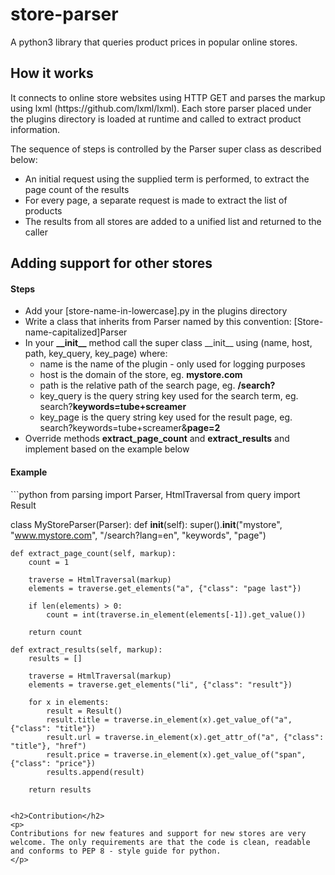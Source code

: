 # store-parser
A python3 library that queries product prices in popular online stores.

<h2>How it works</h2>
<p>
It connects to online store websites using HTTP GET and parses the markup using lxml (https://github.com/lxml/lxml). Each store parser placed under the plugins directory is loaded at runtime and called to extract product information.
</p>
<p>
The sequence of steps is controlled by the Parser super class as described below:
</p>
<ul>
<li>An initial request using the supplied term is performed, to extract the page count of the results</li>
<li>For every page, a separate request is made to extract the list of products</li>
<li>The results from all stores are added to a unified list and returned to the caller</li>
</ul>

<h2>Adding support for other stores</h2>
<h4>Steps</h4>
<ul>
<li>Add your [store-name-in-lowercase].py in the plugins directory</li>
<li>Write a class that inherits from Parser named by this convention: [Store-name-capitalized]Parser</li>
<li>In your <b>__init__</b> method call the super class __init__ using (name, host, path, key_query, key_page) where:
  <ul>
    <li>name is the name of the plugin - only used for logging purposes</li>
    <li>host is the domain of the store, eg. <b>mystore.com</b></li>
    <li>path is the relative path of the search page, eg. <b>/search?</b></li>
    <li>key_query is the query string key used for the search term, eg. search?<b>keywords=tube+screamer</b></li>
    <li>key_page is the query string key used for the result page, eg. search?keywords=tube+screamer&<b>page=2</b></li>
  </ul>
</li>
<li>
Override methods <b>extract_page_count</b> and <b>extract_results</b> and implement based on the example below
</li>
</ul>
<h4>Example</h4>
```python
from parsing import Parser, HtmlTraversal
from query import Result


class MyStoreParser(Parser):
    def __init__(self):
        super().__init__("mystore", "www.mystore.com", "/search?lang=en", "keywords", "page")

    def extract_page_count(self, markup):
        count = 1

        traverse = HtmlTraversal(markup)
        elements = traverse.get_elements("a", {"class": "page last"})

        if len(elements) > 0:
            count = int(traverse.in_element(elements[-1]).get_value())

        return count

    def extract_results(self, markup):
        results = []

        traverse = HtmlTraversal(markup)
        elements = traverse.get_elements("li", {"class": "result"})

        for x in elements:
            result = Result()
            result.title = traverse.in_element(x).get_value_of("a", {"class": "title"})
            result.url = traverse.in_element(x).get_attr_of("a", {"class": "title"}, "href")
            result.price = traverse.in_element(x).get_value_of("span", {"class": "price"})
            results.append(result)

        return results
```

<h2>Contribution</h2>
<p>
Contributions for new features and support for new stores are very welcome. The only requirements are that the code is clean, readable and conforms to PEP 8 - style guide for python.
</p>
